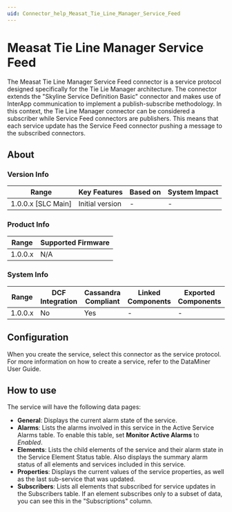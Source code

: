 ```yaml
---
uid: Connector_help_Measat_Tie_Line_Manager_Service_Feed
---
```


# Measat Tie Line Manager Service Feed

The Measat Tie Line Manager Service Feed connector is a service protocol designed specifically for the Tie Lie Manager architecture. The connector extends the "Skyline Service Definition Basic" connector and makes use of InterApp communication to implement a publish-subscribe methodology. In this context, the Tie Line Manager connector can be considered a subscriber while Service Feed connectors are publishers. This means that each service update has the Service Feed connector pushing a message to the subscribed connectors.

## About

### Version Info

| Range                | Key Features     | Based on     | System Impact     |
|----------------------|------------------|--------------|-------------------|
| 1.0.0.x [SLC Main]   | Initial version  | -            | -                 |

### Product Info

| Range     | Supported Firmware     |
|-----------|------------------------|
| 1.0.0.x   | N/A                    |

### System Info

| Range     | DCF Integration     | Cassandra Compliant     | Linked Components     | Exported Components     |
|-----------|---------------------|-------------------------|-----------------------|-------------------------|
| 1.0.0.x   | No                  | Yes                     | -                     | -                       |

## Configuration

When you create the service, select this connector as the service protocol. For more information on how to create a service, refer to the DataMiner User Guide.

## How to use

The service will have the following data pages:

- **General**: Displays the current alarm state of the service.
- **Alarms**: Lists the alarms involved in this service in the Active Service Alarms table. To enable this table, set **Monitor Active Alarms** to *Enabled*.
- **Elements**: Lists the child elements of the service and their alarm state in the Service Element Status table. Also displays the summary alarm status of all elements and services included in this service.
- **Properties**: Displays the current values of the service properties, as well as the last sub-service that was updated.
- **Subscribers**: Lists all elements that subscribed for service updates in the Subscribers table. If an element subscribes only to a subset of data, you can see this in the "Subscriptions" column.
